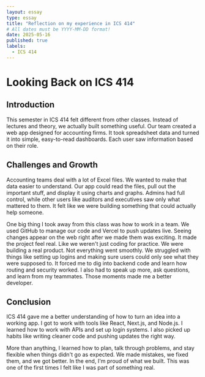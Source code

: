 ```yaml
---
layout: essay
type: essay
title: "Reflection on my experience in ICS 414"
# All dates must be YYYY-MM-DD format!
date: 2025-05-16
published: true
labels:
  - ICS 414
---
```


# Looking Back on ICS 414

## Introduction
This semester in ICS 414 felt different from other classes. Instead of lectures and theory, we actually built something useful. Our team created a web app designed for accounting firms. It took spreadsheet data and turned it into simple, easy-to-read dashboards. Each user saw information based on their role.

## Challenges and Growth
Accounting teams deal with a lot of Excel files. We wanted to make that data easier to understand. Our app could read the files, pull out the important stuff, and display it using charts and graphs. Admins had full control, while other users like auditors and executives saw only what mattered to them. It felt like we were building something that could actually help someone.

One big thing I took away from this class was how to work in a team. We used GitHub to manage our code and Vercel to push updates live. Seeing changes appear on the web right after we made them was exciting. It made the project feel real. Like we weren't just coding for practice. We were building a real product. Not everything went smoothly. We struggled with things like setting up logins and making sure users could only see what they were supposed to. It forced me to dig into backend code and learn how routing and security worked. I also had to speak up more, ask questions, and learn from my teammates. Those moments made me a better developer.

## Conclusion
ICS 414 gave me a better understanding of how to turn an idea into a working app. I got to work with tools like React, Next.js, and Node.js. I learned how to work with APIs and set up login systems. I also picked up habits like writing cleaner code and pushing updates the right way.

More than anything, I learned how to plan, talk through problems, and stay flexible when things didn't go as expected. We made mistakes, we fixed them, and we got better. In the end, I'm proud of what we built. This was one of the first times I felt like I was part of something real.